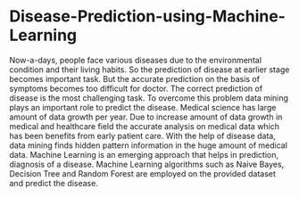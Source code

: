 # Disease-Prediction-using-Machine-Learning
Now-a-days, people face various diseases due to the environmental condition and their living habits.
So the prediction of disease at earlier stage becomes important task. But the accurate prediction on the basis of symptoms becomes too difficult for doctor. The correct prediction of disease is the most challenging task. To overcome this problem data mining plays an important role to predict the disease.
Medical science has large amount of data growth per year.
Due to increase amount of data growth in medical and healthcare field the accurate analysis on medical data which has been benefits from early patient care.
With the help of disease data, data mining finds hidden pattern information in the huge amount of medical data.
Machine Learning is an emerging approach that helps in prediction, diagnosis of a disease.
Machine Learning algorithms such as Naive Bayes, Decision Tree and Random Forest are employed on the provided dataset and predict the disease.
